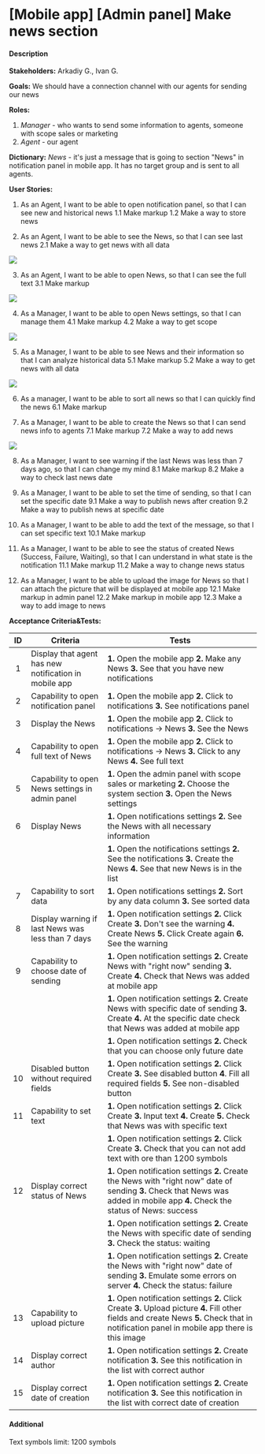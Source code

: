 # [Mobile app] [Admin panel] Make news section

#### Description

**Stakeholders:** Arkadiy G., Ivan G.

**Goals:** We should have a connection channel with our agents for sending our news

**Roles:**
1. _Manager_ - who wants to send some information to agents, someone with scope sales or marketing
2. _Agent_ - our agent

**Dictionary:**
_News_ - it's just a message that is going to section "News" in notification panel in mobile app. It has no target group and is sent to all agents.

**User Stories:**
1. As an Agent, I want to be able to open notification panel, so that I can see new and historical news
1.1 Make markup
1.2 Make a way to store news

2. As an Agent, I want to be able to see the News, so that I can see last news
2.1 Make a way to get news with all data

![](News.png)

3. As an Agent, I want to be able to open News, so that I can see the full text
3.1 Make markup

![](News_full_text.png)

4. As a Manager, I want to be able to open News settings, so that I can manage them
4.1 Make markup
4.2 Make a way to get scope

![](Wireframe_-_Admin_marketing_section.png)

5. As a Manager, I want to be able to see News and their information so that I can analyze historical data
5.1 Make markup
5.2 Make a way to get news with all data

![](Wireframe%20-%20News.png)

6. As a manager, I want to be able to sort all news so that I can quickly find the news
6.1 Make markup 

7. As a Manager, I want to be able to create the News so that I can send news info to agents
7.1 Make markup
7.2 Make a way to add news

![](Wireframe%20-%20News%20creation.png)

8. As a Manager, I want to see warning if the last News was less than 7 days ago, so that I can change my mind
8.1 Make markup
8.2 Make a way to check last news date

9. As a Manager, I want to be able to set the time of sending, so that I can set the specific date
9.1 Make a way to publish news after creation
9.2 Make a way to publish news at specific date

10. As a Manager, I want to be able to add the text of the message, so that I can set specific text
10.1 Make markup 

11. As a Manager, I want to be able to see the status of created News (Success, Failure, Waiting), so that I can understand in what state is the notification
11.1 Make markup
11.2 Make a way to change news status

12. As a Manager, I want to be able to upload the image for News so that I can attach the picture that will be displayed at mobile app
12.1 Make markup in admin panel
12.2 Make markup in mobile app
12.3 Make a way to add image to news


**Acceptance Criteria&Tests:**

| ID | Criteria | Tests |
|:---:|---|---|
| 1 | Display that agent has new notification in mobile app | **1.** Open the mobile app **2.** Make any News **3.** See that you have new notifications | 
| 2 | Capability to open notification panel | **1.** Open the mobile app **2.** Click to notifications **3.** See notifications panel |
| 3 | Display the News | **1.** Open the mobile app **2.** Click to notifications -> News **3.** See the News | 
| 4 | Capability to open full text of News| **1.** Open the mobile app **2.** Click to notifications -> News **3.** Click to any News **4.** See full text |
| 5 | Capability to open News settings in admin panel | **1.** Open the admin panel with scope sales or marketing **2.** Choose the system section **3.** Open the News settings |
| 6 | Display News | **1.** Open notifications settings **2.** See the News with all necessary information |
| | | **1.** Open the notifications settings **2.** See the notifications **3.** Create the News **4.** See that new News is in the list |
| 7 | Capability to sort data | **1.** Open notifications settings **2.** Sort by any data column **3.** See sorted data |
| 8 | Display warning if last News was less than 7 days | **1.** Open notification settings **2.** Click Create **3.** Don't see the warning **4.** Create News **5.** Click Create again **6.** See the warning |
| 9 | Capability to choose date of sending | **1.** Open notification settings **2.** Create News with "right now" sending **3.** Create **4.** Check that News was added at mobile app |
| | | **1.** Open notification settings **2.** Create News with specific date of sending **3.** Create **4.** At the specific date check that News was added at mobile app |
| | | **1.** Open notification settings **2.** Check that you can choose only future date |
| 10 | Disabled button without required fields | **1.** Open notification settings **2.** Click Create **3.** See disabled button **4**. Fill all required fields **5.** See non-disabled button |
| 11 | Capability to set text | **1.** Open notification settings **2.** Click Create **3.** Input text **4.** Create **5.** Check that News was with specific text |
| | | **1.** Open notification settings **2.** Click Create **3.** Check that you can not add text with ore than 1200 symbols |
| 12 | Display correct status of News | **1.** Open notification settings **2.** Create the News with "right now" date of sending **3.** Check that News was added in mobile app **4.** Check the status of News: success |
| | | **1.** Open notification settings **2.** Create the News with specific date of sending **3.** Check the status: waiting |
| | | **1.** Open notification settings **2.** Create the News with "right now" date of sending **3.** Emulate some errors on server **4.** Check the status: failure |
| 13 | Capability to upload picture | **1.** Open notification settings **2.** Click Create **3.** Upload picture **4.** Fill other fields and create News **5.** Check that in notification panel in mobile app there is this image |
| 14 | Display correct author | **1.** Open notification settings **2.** Create notification **3.** See this notification in the list with correct author |
| 15 | Display correct date of creation | **1.** Open notification settings **2.** Create notification **3.** See this notification in the list with correct date of creation |

#### Additional

Text symbols limit: 1200 symbols